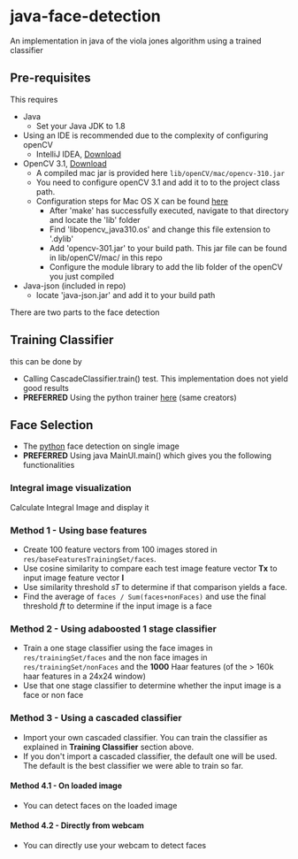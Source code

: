 # java-face-detection
An implementation in java of the viola jones algorithm using a trained classifier

## Pre-requisites
This requires 
* Java
    * Set your Java JDK to 1.8
* Using an IDE is recommended due to the complexity of configuring openCV
    * IntelliJ IDEA, [Download](https://www.jetbrains.com/idea/)
* OpenCV 3.1, [Download](http://opencv.org/)
    * A compiled mac jar is provided here `lib/openCV/mac/opencv-310.jar`
    * You need to configure openCV 3.1 and add it to to the project class path.
    * Configuration steps for Mac OS X can be found [here](http://www.rmnd.net/install-and-use-opencv-3-0-on-mac-os-x-with-eclipse-java/)
        * After 'make' has successfully executed, navigate to that directory and locate the 'lib' folder
        * Find 'libopencv_java310.os' and change this file extension to '.dylib'
        * Add 'opencv-301.jar' to your build path.  This jar file can be found in lib/openCV/mac/ in this repo
        * Configure the module library to add the lib folder of the openCV you just compiled
* Java-json (included in repo)
    * locate 'java-json.jar' and add it to your build path

There are two parts to the face detection
## Training Classifier 
this can be done by
* Calling CascadeClassifier.train() test. This implementation does not yield good results
* __PREFERRED__ Using the python trainer [here](https://github.com/XanthosisJYW/ViolaJonesCascadeClassifier)  (same creators)

## Face Selection
* The [python](https://github.com/XanthosisJYW/ViolaJonesCascadeClassifier) face detection on single image
* __PREFERRED__ Using java MainUI.main() which gives you the following functionalities

### Integral image visualization
Calculate Integral Image and display it

### Method 1 - Using base features
* Create 100 feature vectors from 100 images stored in `res/baseFeaturesTrainingSet/faces`.
* Use cosine similarity to compare each test image feature vector __Tx__ to input image feature vector __I__
* Use similarity threshold _sT_ to determine if that comparison yields a face.
* Find the average of `faces / Sum(faces+nonFaces)` and use the final threshold _ft_ to determine if the input image is a face

### Method 2 - Using adaboosted 1 stage classifier
* Train a one stage classifier using the face images in `res/trainingSet/faces` and the non face images in `res/trainingSet/nonFaces` and the __1000__ Haar features (of the > 160k haar features in a 24x24 window)
* Use that one stage classifier to determine whether the input image is a face or non face

### Method 3 - Using a cascaded classifier
* Import your own cascaded classifier. You can train the classifier as explained in __Training Classifier__ section above.
* If you don't import a cascaded classifier, the default one will be used. The default is the best classifier we were able to train so far.
 
#### Method 4.1 - On loaded image
* You can detect faces on the loaded image

#### Method 4.2 - Directly from webcam
* You can directly use your webcam to detect faces
